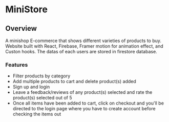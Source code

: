 # MiniStore

## Overview

A minishop E-commerce that shows different varieties of products to buy. Website built with React, Firebase, Framer motion for animation effect, and Custon hooks. The datas of each users are stored in firestore database.


### Features

- Filter products by category
- Add multiple products to cart and delete product(s) added
- Sign up and login
- Leave a feedback/reviews of any product(s) selected and rate the product(s) selected out of 5
- Once all items have been added to cart, click on checkout and you'll be directed to the login page where you have to create account before checking the items out


